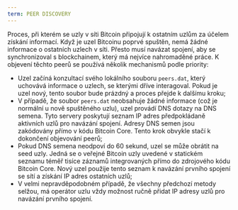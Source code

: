 ```yaml
---
term: PEER DISCOVERY
---
```


Proces, při kterém se uzly v síti Bitcoin připojují k ostatním uzlům za účelem získání informací. Když je uzel Bitcoinu poprvé spuštěn, nemá žádné informace o ostatních uzlech v síti. Přesto musí navázat spojení, aby se synchronizoval s blockchainem, který má nejvíce nahromaděné práce. K objevení těchto peerů se používá několik mechanismů podle priority:
* Uzel začíná konzultací svého lokálního souboru `peers.dat`, který uchovává informace o uzlech, se kterými dříve interagoval. Pokud je uzel nový, tento soubor bude prázdný a proces přejde k dalšímu kroku;
* V případě, že soubor `peers.dat` neobsahuje žádné informace (což je normální u nově spuštěného uzlu), uzel provádí DNS dotazy na DNS semena. Tyto servery poskytují seznam IP adres předpokládaně aktivních uzlů pro navázání spojení. Adresy DNS semen jsou zakódovány přímo v kódu Bitcoin Core. Tento krok obvykle stačí k dokončení objevování peerů;
* Pokud DNS semena neodpoví do 60 sekund, uzel se může obrátit na seed uzly. Jedná se o veřejné Bitcoin uzly uvedené v statickém seznamu téměř tisíce záznamů integrovaných přímo do zdrojového kódu Bitcoin Core. Nový uzel použije tento seznam k navázání prvního spojení se sítí a získání IP adres ostatních uzlů;
* V velmi nepravděpodobném případě, že všechny předchozí metody selžou, má operátor uzlu vždy možnost ručně přidat IP adresy uzlů pro navázání prvního spojení.